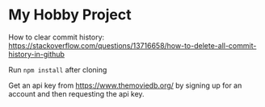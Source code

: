 # My Hobby Project

How to clear commit history:\
https://stackoverflow.com/questions/13716658/how-to-delete-all-commit-history-in-github

Run <code>npm install</code> after cloning

Get an api key from https://www.themoviedb.org/ by signing up for an account and then requesting the api key.
